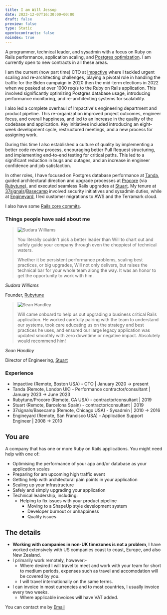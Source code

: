```yaml
---
title: I am Will Jessop
date: 2023-12-07T16:30:00+00:00
draft: false
preview: false
type: Static
opentocontracts: false
noindex: true
---
```


A programmer, technical leader, and sysadmin with a focus on Ruby on Rails performance, application scaling, and [Postgres optimization](https://willj.net/tags/performance/). I am currently open to new contracts in all these areas.

I am the current (now part time) CTO at [Impactive](https://www.impactive.io/) where I tackled urgent scaling and re-architecting challenges, playing a pivotal role in handling the traffic for the Biden campaign in 2020 then the mid-term elections in 2022 when we peaked at over 1000 req/s to the Ruby on Rails application. This involved significantly optimizing Postgres database usage, introducing performance monitoring, and re-architecting systems for scalability.

I also led a complete overhaul of Impactive's engineering department and product pipeline. This re-organization improved project outcomes, engineer focus, and overall happiness, and led to an increase in the quality of the codebase and application. Key initiatives included introducing an eight-week development cycle, restructured meetings, and a new process for assigning work.

During this time I also established a culture of quality by implementing a better code review process, encouraging better Pull Request structuring, and implementing end-to-end testing for critical paths. This led to a significant reduction in bugs and outages, and an increase in engineer confidence and job satisfaction.

In other roles, I have focused on Postgres database performance at [Tanda](https://www.tanda.co/), guided architectural direction and upgrade processes at [Procore](https://www.procore.com/) (via [Rubytune](https://rubytune.com)), and executed seamless Rails upgrades at [Stuart](https://stuart.com/). My tenure at [37signals](https://37signals.com/)/[Basecamp](https://basecamp.com/) involved security initiatives and sysadmin duties, while at [Engineyard](https://www.engineyard.com/), I led customer migrations to AWS and the Terramark cloud.

I also have some [Rails core commits](https://contributors.rubyonrails.org/contributors/will-jessop/commits).

### Things people have said about me

<testimonials>
  <testimonial>
    <blockquote>
			<img src="/about/hire-me/testimonial_photos/sudara.jpg" alt="Sudara Williams" class="testimonial-photo">
			<p>You literally couldn't pick a better leader than Will to chart out and safely guide your company through even the choppiest of technical waters.</p><p>Whether it be persistent performance problems, scaling best practices, or big upgrades, Will not only delivers, but raises the technical bar for your whole team along the way. It was an honor to get the opportunity to work with him.</p>
		</blockquote>
    <footer>
      <cite>Sudara Williams</cite>
      <p>Founder, <a href="https://rubytune.com">Rubytune</a></p>
    </footer>
  </testimonial>
	<testimonial>
    <blockquote>
			<img src="/about/hire-me/testimonial_photos/sean_handley.jpg" alt="Sean Handley" class="testimonial-photo">
			<p>Will came onboard to help us out upgrading a business critical Rails application. He worked carefully pairing with the team to understand our systems, took care educating us on the strategy and best practices he uses, and ensured our large legacy application was updated smoothly with zero downtime or negative impact. Absolutely would recommend him!</p>
		</blockquote>
    <footer>
      <cite>Sean Handley</cite>
      <p>Director of Engineering, <a href="https://stuart.com/">Stuart</a></p>
    </footer>
  </testimonial>
</testimonials>

### Experience

- Impactive (Remote, Boston USA) - CTO | January 2020 -> present
- Tanda (Remote, London UK) - Performance contractor/consultant | January 2023 -> June 2023
- Rubytune/Procore (Remote, CA USA) - contractor/consultant | 2019
- Stuart (Remote, Barcelona Spain) - contractor/consultant | 2019
- 37signals/Basecamp (Remote, Chicago USA) - Sysadmin | 2010 -> 2016
- Engineyard (Remote, San Francisco USA) - Application Support Engineer | 2008 -> 2010

## You are

A company that has one or more Ruby on Rails applications. You might need help with one of:

- Optimising the performance of your app and/or database as your application scales
- Preparing for am upcoming high traffic event
- Getting help with architectural pain points in your application
- Scaling up your infrastructure
- Safely and simply upgrading your application
- Technical leadership, including:
  - Helping to fix issues with your product pipeline
	- Moving to a ShapeUp style development system
	- Developer burnout or unhappiness
	- Quality issues

## The details

- **Working with companies in non-UK timezones is not a problem**, I have worked extensively with US companies coast to coast, Europe, and also New Zealand.
- I primarily work remotely, however:-
	- Where desired I will travel to meet and work with your team for short to medium periods, expenses such as travel and accomodation will be covered by you.
	- I will travel internationally on the same terms.
- I can invoice in most currencies and to most countries, I usually invoice every two weeks.
  - Where applicable invoices will have VAT added.

You can contact me by <a href="mailto:will@willj.net">Email</a>
